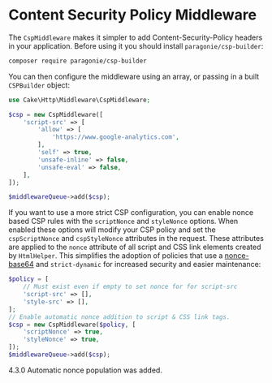 # Content Security Policy Middleware

The `CspMiddleware` makes it simpler to add Content-Security-Policy headers in
your application. Before using it you should install `paragonie/csp-builder`:

``` bash
composer require paragonie/csp-builder
```

You can then configure the middleware using an array, or passing in a built
`CSPBuilder` object:

``` php
use Cake\Http\Middleware\CspMiddleware;

$csp = new CspMiddleware([
    'script-src' => [
        'allow' => [
            'https://www.google-analytics.com',
        ],
        'self' => true,
        'unsafe-inline' => false,
        'unsafe-eval' => false,
    ],
]);

$middlewareQueue->add($csp);
```

If you want to use a more strict CSP configuration, you can enable nonce based
CSP rules with the `scriptNonce` and `styleNonce` options. When enabled
these options will modify your CSP policy and set the `cspScriptNonce` and
`cspStyleNonce` attributes in the request. These attributes are applied to
the `nonce` attribute of all script and CSS link elements created by
`HtmlHelper`. This simplifies the adoption of policies that use
a [nonce-base64](https://developer.mozilla.org/en-US/docs/Web/HTTP/Headers/Content-Security-Policy/script-src)
and `strict-dynamic` for increased security and easier maintenance:

``` php
$policy = [
    // Must exist even if empty to set nonce for for script-src
    'script-src' => [],
    'style-src' => [],
];
// Enable automatic nonce addition to script & CSS link tags.
$csp = new CspMiddleware($policy, [
    'scriptNonce' => true,
    'styleNonce' => true,
]);
$middlewareQueue->add($csp);
```

<div class="versionadded">

4.3.0
Automatic nonce population was added.

</div>
